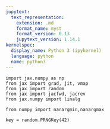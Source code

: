 ```yaml
---
jupytext:
  text_representation:
    extension: .md
    format_name: myst
    format_version: 0.13
    jupytext_version: 1.14.1
kernelspec:
  display_name: Python 3 (ipykernel)
  language: python
  name: python3
---
```


```{code-cell} ipython3
import jax.numpy as np
from jax import grad, jit, vmap
from jax import random
from jax import jacfwd, jacrev
from jax.numpy import linalg

from numpy import nanargmin,nanargmax 

key = random.PRNGKey(42)
```

```{code-cell} ipython3

```
